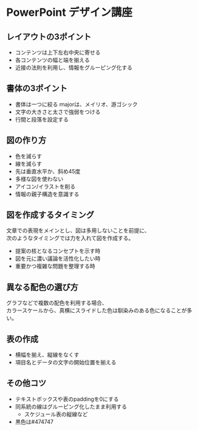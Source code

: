 
# PowerPoint デザイン講座

## レイアウトの3ポイント
 - コンテンツは上下左右中央に寄せる
 - 各コンテンツの幅と端を揃える
 - 近接の法則を利用し、情報をグルーピング化する

## 書体の3ポイント
 - 書体は一つに絞る
    ｍajorは、メイリオ、游ゴシック
 - 文字の大きさと太さで強弱をつける
 - 行間と段落を設定する

## 図の作り方
 - 色を減らす
 - 線を減らす
 - 先は垂直水平か、斜め45度
 - 多様な図を使わない
 - アイコン/イラストを削る
 - 情報の親子構造を意識する

## 図を作成するタイミング
文章での表現をメインとし、図は多用しないことを前提に、  
次のようなタイミングでは力を入れて図を作成する。
 - 提案の核となるコンセプトを示す時
 - 図を元に濃い議論を活性化したい時
 - 重要かつ複雑な問題を整理する時

## 異なる配色の選び方
グラフなどで複数の配色を利用する場合、  
カラースケールから、真横にスライドした色は馴染みのある色になることが多い。

## 表の作成
 - 横幅を揃え、縦線をなくす
 - 項目名とデータの文字の開始位置を揃える

## その他コツ
 - テキストボックスや表のpaddingを0にする
 - 同系統の線はグルーピング化したまま利用する
    - スケジュール表の縦線など
 - 黒色は#474747
